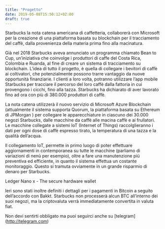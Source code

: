 ```yaml
---
title: "Progetto"
date: 2019-05-08T15:50:12+02:00
draft: true
---
```

Starbucks la nota catena americana di caffetteria, collaborerà con Microsoft per la creazione di una piattaforma basata su blockchain per il tracciamento del caffè, dalla provenienza della materia prima fino alla macinatura.

Già nel 2018 Starbucks aveva annunciato un programma chiamato Bean to Cup, un’iniziativa che coinvolge i produttori di caffe del Costa Rica, Colombia e Ruanda, al fine di creare un sistema di tracciamento su blockchain.
L’idea di tutto il progetto, è quella di collegare i bevitori di caffè ai coltivatori, che potenzialmente possono trarre vantaggio da nuove opportunità finanziarie. I clienti a loro volta, potranno utilizzare l’app mobile Starbucks per tracciare il percorso del loro caffè dalla fattoria in cui provengono i cicchi, fino alla tazza. Starbucks ha dichiarato di aver lavorato fino ad ora con più di 380.000 produttori di caffè.

La nota catena utilizzerà il nuovo servizio di Microsoft Azure Blockchain (attualmente il sistema supporta Quorum, la piattaforma basata su Ethereum di JPMorgan ) per collegare le apparecchiature in ciascuno dei 30.000 negozi Starbucks, dalle macchine da caffè alle macina caffè e ai frullatori. Le macchine collegate a sistemi IoT (Internet of Things) raccolglieranno i dati per ogni dose di caffè espresso tirato, la temperatura di una tazza e la qualità dell’acqua.

Il collegamento IoT, permette in primo luogo di poter effettuare aggiornamenti in contemporanea su tutte le macchine (parliamo di variazioni di nenù per esempio), oltre a fare una manutenzione più preventiva ed efficiente, in quanto il sistema effettua un costante monitoraggio. Questo si tramuta ovviamente in un grande risparmio di denaro per Starbucks.

Ledger Nano x - The secure hardware wallet

Ieri sono stati inoltre definiti i dettagli per i pagamenti in Bitcoin a seguito dell’accordo con Bakkt. Starbucks non processerà alcun BTC all’interno dei suoi negozi, ma la criptovaluta verrà immediatamente convertita in valuta fiat.

Non devi sentirti obbligato ma puoi seguirci anche su  [telegram] (http://telegram.com)

